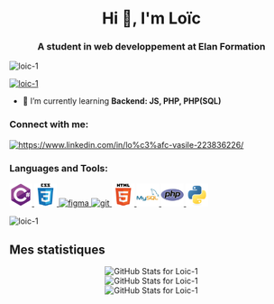 <h1 align="center">Hi 👋, I'm Loïc</h1>
<h3 align="center">A student in web developpement at Elan Formation</h3>

<p align="left"> <img src="https://komarev.com/ghpvc/?username=loic-1&label=Profile%20views&color=0e75b6&style=flat" alt="loic-1" /> </p>

<p align="left"> <a href="https://github.com/ryo-ma/github-profile-trophy"><img src="https://github-profile-trophy.vercel.app/?username=loic-1" alt="loic-1" /></a> </p>

- 🌱 I’m currently learning **Backend: JS, PHP, PHP(SQL)**

<h3 align="left">Connect with me:</h3>
<p align="left">
<a href="https://linkedin.com/in/https://www.linkedin.com/in/lo%c3%afc-vasile-223836226/" target="blank"><img align="center" src="https://raw.githubusercontent.com/rahuldkjain/github-profile-readme-generator/master/src/images/icons/Social/linked-in-alt.svg" alt="https://www.linkedin.com/in/lo%c3%afc-vasile-223836226/" height="30" width="40" /></a>
</p>

<h3 align="left">Languages and Tools:</h3>
<p align="left"> <a href="https://www.w3schools.com/cs/" target="_blank" rel="noreferrer"> <img src="https://raw.githubusercontent.com/devicons/devicon/master/icons/csharp/csharp-original.svg" alt="csharp" width="40" height="40"/> </a> <a href="https://www.w3schools.com/css/" target="_blank" rel="noreferrer"> <img src="https://raw.githubusercontent.com/devicons/devicon/master/icons/css3/css3-original-wordmark.svg" alt="css3" width="40" height="40"/> </a> <a href="https://www.figma.com/" target="_blank" rel="noreferrer"> <img src="https://www.vectorlogo.zone/logos/figma/figma-icon.svg" alt="figma" width="40" height="40"/> </a> <a href="https://git-scm.com/" target="_blank" rel="noreferrer"> <img src="https://www.vectorlogo.zone/logos/git-scm/git-scm-icon.svg" alt="git" width="40" height="40"/> </a> <a href="https://www.w3.org/html/" target="_blank" rel="noreferrer"> <img src="https://raw.githubusercontent.com/devicons/devicon/master/icons/html5/html5-original-wordmark.svg" alt="html5" width="40" height="40"/> </a> <a href="https://www.mysql.com/" target="_blank" rel="noreferrer"> <img src="https://raw.githubusercontent.com/devicons/devicon/master/icons/mysql/mysql-original-wordmark.svg" alt="mysql" width="40" height="40"/> </a> <a href="https://www.php.net" target="_blank" rel="noreferrer"> <img src="https://raw.githubusercontent.com/devicons/devicon/master/icons/php/php-original.svg" alt="php" width="40" height="40"/> </a> <a href="https://www.python.org" target="_blank" rel="noreferrer"> <img src="https://raw.githubusercontent.com/devicons/devicon/master/icons/python/python-original.svg" alt="python" width="40" height="40"/> </a> </p>

<p><img align="center" src="https://github-readme-stats.vercel.app/api/top-langs?username=loic-1&show_icons=true&locale=en&layout=compact" alt="loic-1" /></p>



<!--
<div align="center">

# BIG HEADER (Loic VASILE)
</div>

## Hi there 👋 (Sous titre)
<a href="https://www.linkedin.com/in/lo%C3%AFc-vasile-223836226/" target="_blank">Mon LinkedIn</a>

<div align="center">
-->
## Mes statistiques
</div>

<div align="center">
<picture>
  <source media="(prefers-color-scheme: dark)" srcset="https://github-readme-stats.vercel.app/api?username=Loic-1&theme=vue&show_icons=true&hide_border=true&count_private=true">
  <source media="(prefers-color-scheme: light)" srcset="https://github-readme-stats.vercel.app/api?username=Loic-1&theme=synthwave&show_icons=true&hide_border=true&count_private=true">
  <img alt="GitHub Stats for Loic-1" src="https://github-readme-stats.vercel.app/api?username=Loic-1&theme=default&show_icons=true&hide_border=true&count_private=true">
</picture>
</div>

<div align="center">
<picture align="center">
  <source media="(prefers-color-scheme: dark)" srcset="https://github-readme-stats.vercel.app/api/top-langs/?username=Loic-1&theme=vue&show_icons=true&hide_border=true&layout=compact">
  <source media="(prefers-color-scheme: light)" srcset="https://github-readme-stats.vercel.app/api/top-langs/?username=Loic-1&theme=synthwave&show_icons=true&hide_border=true&layout=compact">
  <img alt="GitHub Stats for Loic-1" src="https://github-readme-stats.vercel.app/api/top-langs/?username=Loic-1&theme=default&show_icons=true&hide_border=true&layout=compact">
</picture>
</div>

<div align="center">
<picture align="center">
  <source media="(prefers-color-scheme: dark)" srcset="https://github-readme-streak-stats.herokuapp.com/?user=Loic-1&theme=vue&hide_border=true">
  <source media="(prefers-color-scheme: light)" srcset="https://github-readme-streak-stats.herokuapp.com/?user=Loic-1&theme=synthwave&hide_border=true">
  <img alt="GitHub Stats for Loic-1" src="https://github-readme-streak-stats.herokuapp.com/?user=Loic-1&theme=default&hide_border=true">
</picture>
</div>
